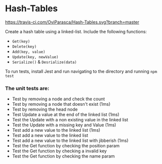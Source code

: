 # Hash-Tables
https://travis-ci.com/OviParasca/Hash-Tables.svg?branch=master

Create a hash table using a linked-list.
Include the following functions:
* `Get(key)`
* `Delete(key)`
* `Add(key, value)`
* `Update(key, newValue)`
* `Serialize()` & `Desrialize(data)`


To run tests, install Jest and run navigating to the directory and running `npm test`

### The unit tests are:
* Test by removing a node and check the count 
* Test by removing a node that doesn't exist (1ms)
* Test by removing the head node
* Test Update a value at the end of the linked list (1ms)
* Test the Update with a non existing value in the linked list
* Test the Update with a missing key and Value (1ms)
* Test add a new value to the linked list (1ms)
* Test add a new value to the linked list
* Test add a new value to the linked list with jibberish (1ms)
* Test the Get function by checking the position param
* Test the Get function by checking a invalid key
* Test the Get function by checking the name param
